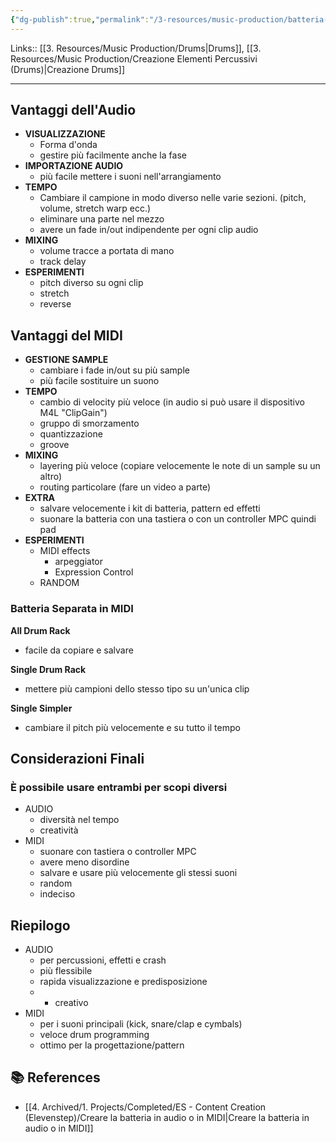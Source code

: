 ```yaml
---
{"dg-publish":true,"permalink":"/3-resources/music-production/batteria-in-audio-vs-midi/","tags":["type/note"]}
---
```


Links:: [[3. Resources/Music Production/Drums\|Drums]], [[3. Resources/Music Production/Creazione Elementi Percussivi (Drums)\|Creazione Drums]]

---

## Vantaggi dell'Audio

- **VISUALIZZAZIONE**
	- Forma d'onda 
	- gestire più facilmente anche la fase
- **IMPORTAZIONE AUDIO**
	- più facile mettere i suoni nell'arrangiamento
- **TEMPO**
	- Cambiare il campione in modo diverso nelle varie sezioni. (pitch, volume, stretch warp ecc.)
	- eliminare una parte nel mezzo
	- avere un fade in/out indipendente per ogni clip audio
- **MIXING**
	- volume tracce a portata di mano
	- track delay
- **ESPERIMENTI**
	- pitch diverso su ogni clip
	- stretch
	- reverse

## Vantaggi del MIDI

- **GESTIONE SAMPLE**
	- cambiare i fade in/out su più sample
	- più facile sostituire un suono
- **TEMPO**
	- cambio di velocity più veloce (in audio si può usare il dispositivo M4L "ClipGain")
	- gruppo di smorzamento 
	- quantizzazione 
	- groove
- **MIXING**
	- layering più veloce (copiare velocemente le note di un sample su un altro)
	- routing particolare (fare un video a parte)
- **EXTRA**
	- salvare velocemente i kit di batteria, pattern ed effetti
	- suonare la batteria con una tastiera o con un controller MPC quindi pad
- **ESPERIMENTI**
	- MIDI effects
		- arpeggiator
		- Expression Control
	- RANDOM


### Batteria Separata in MIDI

**All Drum Rack**
- facile da copiare e salvare

**Single Drum Rack**
- mettere più campioni dello stesso tipo su un'unica clip

**Single Simpler**
- cambiare il pitch più velocemente e su tutto il tempo


## Considerazioni Finali

### È possibile usare entrambi per scopi diversi

- AUDIO
	- diversità nel tempo
	- creatività 
- MIDI
	- suonare con tastiera o controller MPC
	- avere meno disordine
	- salvare e usare più velocemente gli stessi suoni
	- random
	- indeciso


## Riepilogo

- AUDIO 
	- per percussioni, effetti e crash
	- più flessibile 
	- rapida visualizzazione e predisposizione 
	- + creativo
- MIDI 
	- per i suoni principali (kick, snare/clap e cymbals)
	- veloce drum programming
	- ottimo per la progettazione/pattern




## 📚 References

- [[4. Archived/1. Projects/Completed/ES - Content Creation (Elevenstep)/Creare la batteria in audio o in MIDI\|Creare la batteria in audio o in MIDI]]

